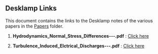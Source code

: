 ## Desklamp Links

This document contains the links to the Desklamp notes of the various papers in the [Papers](Papers) folder.

1. **Hydrodynamics_Normal_Stress_Differences---.pdf** : [Click here](https://app.desklamp.io/read?id=a2618a33-680c-4557-8bfc-3e1f2d46511a)

2. **Turbulence_Induced_Elctrical_Discharges---.pdf** : [Click here](https://app.desklamp.io/read?id=7b417017-8bc5-47c5-903d-66070d0c7d15)
